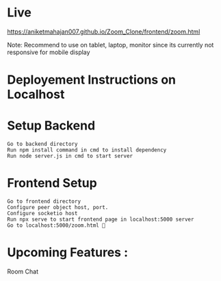 # Live
https://aniketmahajan007.github.io/Zoom_Clone/frontend/zoom.html

Note: Recommend to use on tablet, laptop, monitor since its currently not responsive for mobile display

# Deployement Instructions on Localhost

# Setup Backend

    Go to backend directory
    Run npm install command in cmd to install dependency
    Run node server.js in cmd to start server

# Frontend Setup

    Go to frontend directory 
    Configure peer object host, port.
    Configure socketio host
    Run npx serve to start frontend page in localhost:5000 server
    Go to localhost:5000/zoom.html 🚀

# Upcoming Features :

Room Chat
